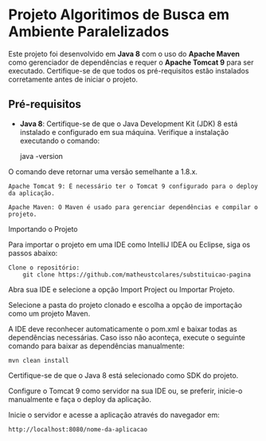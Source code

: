 # Projeto Algoritimos de Busca em Ambiente Paralelizados

Este projeto foi desenvolvido em **Java 8** com o uso do **Apache Maven** como gerenciador de dependências e requer o **Apache Tomcat 9** para ser executado. Certifique-se de que todos os pré-requisitos estão instalados corretamente antes de iniciar o projeto.

## Pré-requisitos

- **Java 8**: Certifique-se de que o Java Development Kit (JDK) 8 está instalado e configurado em sua máquina. Verifique a instalação executando o comando:


  java -version

O comando deve retornar uma versão semelhante a 1.8.x.

    Apache Tomcat 9: É necessário ter o Tomcat 9 configurado para o deploy da aplicação. 

    Apache Maven: O Maven é usado para gerenciar dependências e compilar o projeto.

Importando o Projeto

Para importar o projeto em uma IDE como IntelliJ IDEA ou Eclipse, siga os passos abaixo:

    Clone o repositório:
		git clone https://github.com/matheustcolares/substituicao-pagina


Abra sua IDE e selecione a opção Import Project ou Importar Projeto.

Selecione a pasta do projeto clonado e escolha a opção de importação como um projeto Maven.

A IDE deve reconhecer automaticamente o pom.xml e baixar todas as dependências necessárias. Caso isso não aconteça, execute o seguinte comando para baixar as dependências manualmente:


	mvn clean install

Certifique-se de que o Java 8 está selecionado como SDK do projeto.

Configure o Tomcat 9 como servidor na sua IDE ou, se preferir, inicie-o manualmente e faça o deploy da aplicação.

Inicie o servidor e acesse a aplicação através do navegador em:

	http://localhost:8080/nome-da-aplicacao